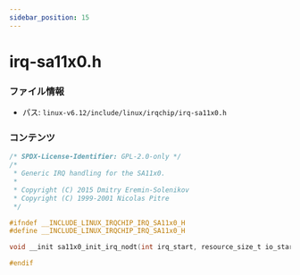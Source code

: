 ```yaml
---
sidebar_position: 15
---
```

# irq-sa11x0.h

### ファイル情報

- パス: `linux-v6.12/include/linux/irqchip/irq-sa11x0.h`

### コンテンツ

```h
/* SPDX-License-Identifier: GPL-2.0-only */
/*
 * Generic IRQ handling for the SA11x0.
 *
 * Copyright (C) 2015 Dmitry Eremin-Solenikov
 * Copyright (C) 1999-2001 Nicolas Pitre
 */

#ifndef __INCLUDE_LINUX_IRQCHIP_IRQ_SA11x0_H
#define __INCLUDE_LINUX_IRQCHIP_IRQ_SA11x0_H

void __init sa11x0_init_irq_nodt(int irq_start, resource_size_t io_start);

#endif

```
